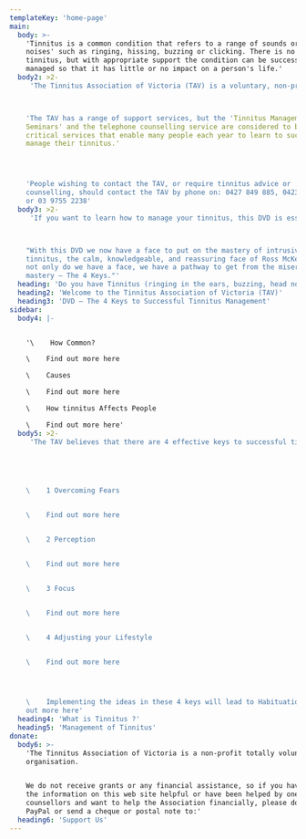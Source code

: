 ```yaml
---
templateKey: 'home-page'
main:
  body: >-
    'Tinnitus is a common condition that refers to a range of sounds or 'head
    noises' such as ringing, hissing, buzzing or clicking. There is no cure for
    tinnitus, but with appropriate support the condition can be successfully
    managed so that it has little or no impact on a person's life.'
  body2: >2-
     'The Tinnitus Association of Victoria (TAV) is a voluntary, non-profit organization that has been helping people with tinnitus for over 20 years.'



    'The TAV has a range of support services, but the 'Tinnitus Management
    Seminars' and the telephone counselling service are considered to be the two
    critical services that enable many people each year to learn to successfully
    manage their tinnitus.'




    'People wishing to contact the TAV, or require tinnitus advice or
    counselling, should contact the TAV by phone on: 0427 849 885, 0423 203 296,
    or 03 9755 2238'
  body3: >2-
     'If you want to learn how to manage your tinnitus, this DVD is essential viewing. Here is what experts in the field of tinnitus management have said about this DVD.



    "With this DVD we now have a face to put on the mastery of intrusive
    tinnitus, the calm, knowledgeable, and reassuring face of Ross McKeown. And
    not only do we have a face, we have a pathway to get from the misery to
    mastery – The 4 Keys."'
  heading: 'Do you have Tinnitus (ringing in the ears, buzzing, head noises)?'
  heading2: 'Welcome to the Tinnitus Association of Victoria (TAV)'
  heading3: 'DVD – The 4 Keys to Successful Tinnitus Management'
sidebar:
  body4: |-


    '\    How Common?

    \    Find out more here

    \    Causes

    \    Find out more here

    \    How tinnitus Affects People

    \    Find out more here'
  body5: >2-
     'The TAV believes that there are 4 effective keys to successful tinnitus management. These are:

     



    \    1 Overcoming Fears


    \    Find out more here


    \    2 Perception


    \    Find out more here


    \    3 Focus


    \    Find out more here


    \    4 Adjusting your Lifestyle


    \    Find out more here




    \    Implementing the ideas in these 4 keys will lead to Habituation Find
    out more here'
  heading4: 'What is Tinnitus ?'
  heading5: 'Management of Tinnitus'
donate:
  body6: >-
    'The Tinnitus Association of Victoria is a non-profit totally volunteer
    organisation.


    We do not receive grants or any financial assistance, so if you have found
    the information on this web site helpful or have been helped by one of our
    counsellors and want to help the Association financially, please donate via
    PayPal or send a cheque or postal note to:'
  heading6: 'Support Us'
---
```


